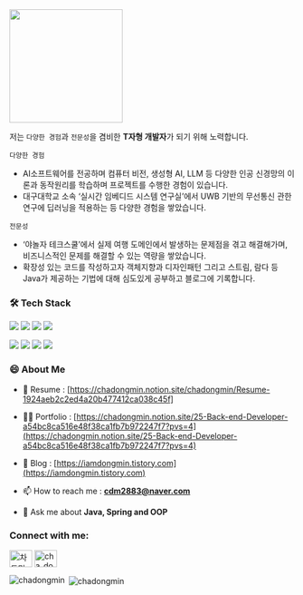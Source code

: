 <img src="https://github.com/chadongmin/chadongmin/assets/40655807/27e0fafc-cc43-4871-9894-0efbb377781d" style="width:200px">
</img>

저는 `다양한 경험`과 `전문성`을 겸비한 **T자형 개발자**가 되기 위해 노력합니다.

`다양한 경험`
- AI소프트웨어를 전공하며 컴퓨터 비전, 생성형 AI, LLM 등 다양한 인공 신경망의 이론과 동작원리를 학습하며 프로젝트를 수행한 경험이 있습니다.
- 대구대학교 소속 ‘실시간 임베디드 시스템 연구실’에서 UWB 기반의 무선통신 관한 연구에 딥러닝을 적용하는 등 다양한 경험을 쌓았습니다.
  
`전문성`
- ‘야놀자 테크스쿨’에서 실제 여행 도메인에서 발생하는 문제점을 겪고 해결해가며, 비즈니스적인 문제를 해결할 수 있는 역량을 쌓았습니다.
- 확장성 있는 코드를 작성하고자 객체지향과 디자인패턴 그리고 스트림, 람다 등 Java가 제공하는 기법에 대해 심도있게 공부하고 블로그에 기록합니다.


<h3>🛠️ Tech Stack </h3>
<p>
    <a href="#"><img src="https://img.shields.io/badge/Java-437291?style=flat&logo=openjdk&logoColor=white"></a>
    <a href="#"><img src="https://img.shields.io/badge/Spring-6DB33F?style=flat&logo=spring&logoColor=white"></a>
    <a href="#"><img src="https://img.shields.io/badge/MySQL-4479A1?style=flat&logo=mysql&logoColor=white"></a>
    <a href="#"><img src="https://img.shields.io/badge/Redis-DC382D?style=flat&logo=redis&logoColor=white"></a>
</p>
<p>
    <a href="#"><img src="https://img.shields.io/badge/Github Actions-2088FF?style=flat&logo=github actions&logoColor=white"></a>
    <a href="#"><img src="https://img.shields.io/badge/Jenkins-D24939?style=flat&logo=jenkins&logoColor=white"></a>
    <a href="#"><img src="https://img.shields.io/badge/Docker-2496ED?style=flat&logo=docker&logoColor=white"></a>
    <a href="#"><img src="https://img.shields.io/badge/Amazon AWS-232F3E?style=flat&logo=amazonaws&logoColor=white"></a>
</p>


<h3>😄 About Me </h3>

- 📄 Resume :
[https://chadongmin.notion.site/chadongmin/Resume-1924aeb2c2ed4a20b477412ca038c45f]

- 👨‍💻 Portfolio : 
[https://chadongmin.notion.site/25-Back-end-Developer-a54bc8ca516e48f38ca1fb7b972247f7?pvs=4](https://chadongmin.notion.site/25-Back-end-Developer-a54bc8ca516e48f38ca1fb7b972247f7?pvs=4)

- 📝 Blog :
[https://iamdongmin.tistory.com](https://iamdongmin.tistory.com)


- 📫 How to reach me :
**cdm2883@naver.com**

- 💬 Ask me about **Java, Spring and OOP**



<h3 align="left">Connect with me:</h3>
<p align="left">
<a href="https://www.linkedin.com/in/%EB%8F%99%EB%AF%BC-%EC%B0%A8-123714273/" target="blank"><img align="center" src="https://raw.githubusercontent.com/rahuldkjain/github-profile-readme-generator/master/src/images/icons/Social/linked-in-alt.svg" alt="차동민" height="30" width="40" /></a>
<a href="https://instagram.com/cha_dong_min" target="blank"><img align="center" src="https://raw.githubusercontent.com/rahuldkjain/github-profile-readme-generator/master/src/images/icons/Social/instagram.svg" alt="cha_dong_min" height="30" width="40" /></a>
</p>



<p><img align="left" src="https://github-readme-stats.vercel.app/api/top-langs?username=chadongmin&show_icons=true&locale=en&layout=compact" alt="chadongmin" /></p>

<p>&nbsp;<img align="center" src="https://github-readme-stats.vercel.app/api?username=chadongmin&show_icons=true&locale=en" alt="chadongmin" /></p>





<!--
**chadongmin/chadongmin** is a ✨ _special_ ✨ repository because its `README.md` (this file) appears on your GitHub profile.

Here are some ideas to get you started:

- 🔭 I’m currently working on ...
- 🌱 I’m currently learning ...
- 👯 I’m looking to collaborate on ...
- 🤔 I’m looking for help with ...
- 💬 Ask me about ...
- 📫 How to reach me: ...
- 😄 Pronouns: ...
- ⚡ Fun fact: ...
-->
